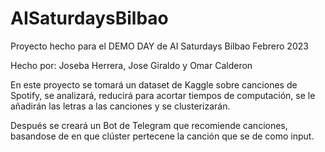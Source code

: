 # AISaturdaysBilbao

Proyecto hecho para el DEMO DAY de AI Saturdays Bilbao Febrero 2023 

Hecho por: Joseba Herrera, Jose Giraldo y Omar Calderon

En este proyecto se tomará un dataset de Kaggle sobre canciones de Spotify, se analizará, reducirá para acortar tiempos de computación, se le añadirán las letras a las canciones y se clusterizarán. 

Después se creará un Bot de Telegram que recomiende canciones, basandose de en que clúster pertecene la canción que se de como input.

